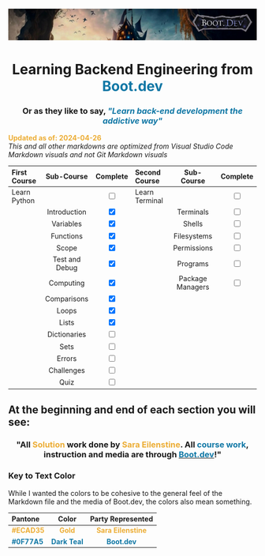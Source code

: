 ![alt text](img/image-3.png)

# <div align="center">Learning Backend Engineering from <span style="color:#0F77A5">**Boot.dev**</span>

### <div align="center">Or as they like to say,<span style="color:#0F77A5"> _**"Learn back-end development the addictive way"**_</span></span>

<span style="color:#ECAD35">**Updated as of: 2024-04-26**</span><br>
_This and all other markdowns are optimized from Visual Studio Code Markdown visuals and not Git Markdown visuals_

| First Course |   Sub-Course   |              Complete              | Second Course  |    Sub-Course    |              Complete              |
| :----------- | :------------: | :--------------------------------: | :------------- | :--------------: | :--------------------------------: |
| Learn Python |                | <input type="checkbox" unchecked/> | Learn Terminal |                  | <input type="checkbox" unchecked/> |
|              |  Introduction  |  <input type="checkbox" checked/>  |                |    Terminals     | <input type="checkbox" unchecked/> |
|              |   Variables    |  <input type="checkbox" checked/>  |                |      Shells      | <input type="checkbox" unchecked/> |
|              |   Functions    |  <input type="checkbox" checked/>  |                |   Filesystems    | <input type="checkbox" unchecked/> |
|              |     Scope      |  <input type="checkbox" checked/>  |                |   Permissions    | <input type="checkbox" unchecked/> |
|              | Test and Debug |  <input type="checkbox" checked/>  |                |     Programs     | <input type="checkbox" unchecked/> |
|              |   Computing    |  <input type="checkbox" checked/>  |                | Package Managers | <input type="checkbox" unchecked/> |
|              |  Comparisons   |  <input type="checkbox" checked/>  |                |                  |                                    |
|              |     Loops      |  <input type="checkbox" checked/>  |                |                  |                                    |
|              |     Lists      |  <input type="checkbox" checked/>  |                |                  |                                    |
|              |  Dictionaries  | <input type="checkbox" unchecked/> |                |                  |                                    |
|              |      Sets      | <input type="checkbox" unchecked/> |                |                  |                                    |
|              |     Errors     | <input type="checkbox" unchecked/> |                |                  |                                    |
|              |   Challenges   | <input type="checkbox" unchecked/> |                |                  |                                    |
|              |      Quiz      | <input type="checkbox" unchecked/> |                |                  |                                    |

## At the beginning and end of each section you will see:

### <div align="center"> "All <span style="color:#ECAD35">Solution</span> work done by <span style="color:#ECAD35">Sara Eilenstine</span>. All <span style="color:#0F77A5">**course work**</span>, instruction and media are through <a href="https://www.boot.dev/"><span style="color:#0F77A5">**Boot.dev**</span></a>!"</div>

### **Key to Text Color**

While I wanted the colors to be cohesive to the general feel of the Markdown file and the media of Boot.dev, the colors also mean something.

| Pantone                                        |                      Color                       |                   Party Represented                    |
| :--------------------------------------------- | :----------------------------------------------: | :----------------------------------------------------: |
| <span style="color:#ECAD35">**#ECAD35**</span> |   <span style="color:#ECAD35">**Gold**</span>    | <span style="color:#ECAD35">**Sara Eilenstine**</span> |
| <span style="color:#0F77A5">**#0F77A5**</span> | <span style="color:#0F77A5">**Dark Teal**</span> |    <span style="color:#0F77A5">**Boot.dev**</span>     |
